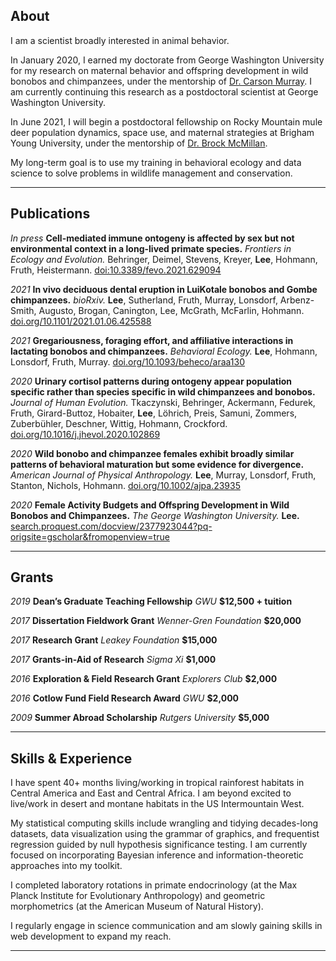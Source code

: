 ## About

I am a scientist broadly interested in animal behavior.

In January 2020, I earned my doctorate from George Washington University for my research on maternal behavior and offspring development in wild bonobos and chimpanzees, under the mentorship of <a href="https://cashp.columbian.gwu.edu/primate-behavioral-ecology">Dr. Carson Murray</a>. I am currently continuing this research as a postdoctoral scientist at George Washington University.

In June 2021, I will begin a postdoctoral fellowship on Rocky Mountain mule deer population dynamics, space use, and maternal strategies at Brigham Young University, under the mentorship of <a href="https://pws.byu.edu/wildlife-ecology">Dr. Brock McMillan</a>.

My long-term goal is to use my training in behavioral ecology and data science to solve problems in wildlife management and conservation.

---

## Publications

*In press* **Cell-mediated immune ontogeny is affected by sex but not environmental context in a long-lived primate species.** *Frontiers in Ecology and Evolution.* Behringer, Deimel, Stevens, Kreyer, **Lee**, Hohmann, Fruth, Heistermann. <a href="https://www.frontiersin.org/articles/10.3389/fevo.2021.629094/abstract">doi:10.3389/fevo.2021.629094</a>

*2021* **In vivo deciduous dental eruption in LuiKotale bonobos and Gombe chimpanzees.** *bioRxiv.* **Lee**, Sutherland, Fruth, Murray, Lonsdorf, Arbenz-Smith, Augusto, Brogan, Canington, Lee, McGrath, McFarlin, Hohmann. <a href="https://doi.org/10.1101/2021.01.06.425588">doi.org/10.1101/2021.01.06.425588</a>

*2021* **Gregariousness, foraging effort, and affiliative interactions in lactating bonobos and chimpanzees.** *Behavioral Ecology.* **Lee**, Hohmann, Lonsdorf, Fruth, Murray. <a href="https://doi.org/10.1093/beheco/araa130">doi.org/10.1093/beheco/araa130</a>

*2020* **Urinary cortisol patterns during ontogeny appear population specific rather than species specific in wild chimpanzees and bonobos.** *Journal of Human Evolution.* Tkaczynski, Behringer, Ackermann, Fedurek, Fruth, Girard-Buttoz, Hobaiter, **Lee**, Löhrich, Preis, Samuni, Zommers, Zuberbühler, Deschner, Wittig, Hohmann, Crockford. <a href="https://doi.org/10.1016/j.jhevol.2020.102869">doi.org/10.1016/j.jhevol.2020.102869</a>

*2020* **Wild bonobo and chimpanzee females exhibit broadly similar patterns of behavioral maturation but some evidence for divergence.** *American Journal of Physical Anthropology.* **Lee**, Murray, Lonsdorf, Fruth, Stanton, Nichols, Hohmann. <a href="https://doi.org/10.1002/ajpa.23935">doi.org/10.1002/ajpa.23935</a>

*2020* **Female Activity Budgets and Offspring Development in Wild Bonobos and Chimpanzees.** *The George Washington University.* **Lee.** <a href="https://search.proquest.com/docview/2377923044?pq-origsite=gscholar&fromopenview=true">search.proquest.com/docview/2377923044?pq-origsite=gscholar&fromopenview=true</a>

---

## Grants

*2019* **Dean’s Graduate Teaching Fellowship** *GWU* **$12,500 + tuition**

*2017* **Dissertation Fieldwork Grant** *Wenner-Gren Foundation* **$20,000**

*2017* **Research Grant** *Leakey Foundation* **$15,000**

*2017* **Grants-in-Aid of Research** *Sigma Xi* **$1,000**

*2016* **Exploration & Field Research Grant** *Explorers Club* **$2,000**

*2016* **Cotlow Fund Field Research Award** *GWU* **$2,000**

*2009* **Summer Abroad Scholarship** *Rutgers University* **$5,000**

---

## Skills & Experience

I have spent 40+ months living/working in tropical rainforest habitats in Central America and East and Central Africa. I am beyond excited to live/work in desert and montane habitats in the US Intermountain West.

My statistical computing skills include wrangling and tidying decades-long datasets, data visualization using the grammar of graphics, and frequentist regression guided by null hypothesis significance testing. I am currently focused on incorporating Bayesian inference and information-theoretic approaches into my toolkit.

I completed laboratory rotations in primate endocrinology (at the Max Planck Institute for Evolutionary Anthropology) and geometric morphometrics (at the American Museum of Natural History).

I regularly engage in science communication and am slowly gaining skills in web development to expand my reach.

---
<p style="font-size:11px">
